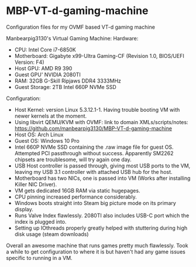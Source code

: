# MBP-VT-d-gaming-machine
Configuration files for my OVMF based VT-d gaming machine

Manbearpig3130's Virtual Gaming Machine:
Hardware:
* CPU: Intel Core i7-6850K
* Motherboard: Gigabyte x99-Ultra Gaming-CF (Revision 1.0, BIOS/UEFI Version: F4)
* Host GPU: AMD R9 390
* Guest GPU' NVIDIA 2080TI
* RAM: 32GB G-Skill Ripjaws DDR4 3333MHz
* Guest Storage: 2TB Intel 660P NVMe SSD

Configuration:
* Host Kernel: version Linux 5.3.12.1-1. Having trouble booting VM with newer kernels at the moment.
* Using libvirt QEMU/KVM with OVMF: link to domain XMLs/scripts/notes: https://github.com/manbearpig3130/MBP-VT-d-gaming-machine
* Host OS: Arch Linux
* Guest OS: Windows 10 Pro
* Intel 660P NVMe SSD containing the .raw image file for guest OS. Attempted PCI passthrough without success. Apparently SM2262 chipsets are troublesome, will try again one day.
* USB Host controller is passed through, giving most USB ports to the VM, leaving my USB 3.1 controller with attached USB hub for the host.
* Motherboard has two NICs, one is passed into VM (Works after installing Killer NIC Driver).
* VM gets dedicated 16GB RAM via static hugepages.
* CPU pinning increased performance considerably.
* Windows boots straight into Steam big picture mode on its primary display. 
* Runs Valve Index flawlessly. 2080TI also includes USB-C port which the index is plugged into.
* Setting up IOthreads properly greatly helped with stuttering during high disk usage (steam downloads)

Overall an awesome machine that runs games pretty much flawlessly. Took a while to get configuration to where it is but haven't had any game issues specific to running in a VM.
